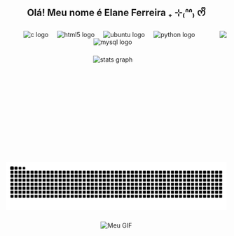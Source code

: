 <br clear="both">

<h2 align="center">Olá! Meu nome é Elane Ferreira ₊ ⊹₍ᐢᐢ₎ ᰔᩚ</h2>

###

<img align="right" height="300" src="https://drive.google.com/uc?id=1Ok3vcZmujVDMTZOTtxTA64eYMOX6FvxZ"  />

###

<div align="center">
  <img src="https://cdn.simpleicons.org/c/A8B9CC" height="40" alt="c logo"  />
  <img width="12" />
  <img src="https://cdn.simpleicons.org/html5/E34F26" height="40" alt="html5 logo"  />
  <img width="12" />
  <img src="https://cdn.simpleicons.org/ubuntu/E95420" height="40" alt="ubuntu logo"  />
  <img width="12" />
  <img src="https://cdn.simpleicons.org/python/3776AB" height="40" alt="python logo"  />
  <img width="12" />
  <img src="https://cdn.simpleicons.org/mysql/4479A1" height="40" alt="mysql logo"  />
</div>

###

<div align="center">
  <img src="https://github-readme-stats.vercel.app/api?username=LanneFV&hide_title=true&hide_rank=false&show_icons=true&include_all_commits=true&count_private=true&disable_animations=true&theme=dracula&locale=pt-br&hide_border=true&order=1" height="100" alt="stats graph"  />
</div>

###

<img src="https://raw.githubusercontent.com/LanneFV/LanneFV/dist/snake.svg" alt="Snake animation" />

###

<div align="center">
  <img height="100" src="https://i.pinimg.com/originals/44/ba/2d/44ba2dc0cc75b05d92807d9a737e714f.gif" alt="Meu GIF" />
</div>
